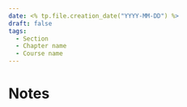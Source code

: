 ```yaml
---
date: <% tp.file.creation_date("YYYY-MM-DD") %>
draft: false
tags:
  - Section
  - Chapter name
  - Course name
---
```


# Notes